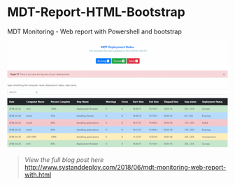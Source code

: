 # MDT-Report-HTML-Bootstrap
MDT Monitoring - Web report with Powershell and bootstrap

![alt text](https://github.com/damienvanrobaeys/MDT-Report-HTML-Bootstrap/blob/master/Fill%20preview.gif)

> *View the full blog post here*
http://www.systanddeploy.com/2018/06/mdt-monitoring-web-report-with.html
